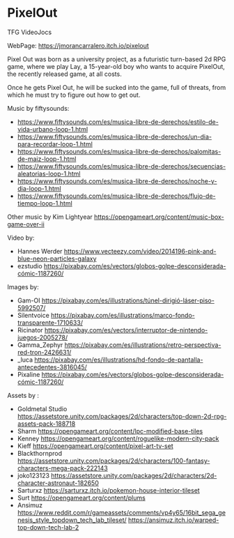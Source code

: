 # PixelOut
TFG VideoJocs

WebPage: https://jmorancarralero.itch.io/pixelout

Pixel Out was born as a university project, as a futuristic turn-based 2d RPG game, where we play Lay, a 15-year-old boy who wants to acquire PixelOut, the recently released game, at all costs.

Once he gets Pixel Out, he will be sucked into the game, full of threats, from which he must try to figure out how to get out.

Music by fiftysounds:

- https://www.fiftysounds.com/es/musica-libre-de-derechos/estilo-de-vida-urbano-loop-1.html
- https://www.fiftysounds.com/es/musica-libre-de-derechos/un-dia-para-recordar-loop-1.html
- https://www.fiftysounds.com/es/musica-libre-de-derechos/palomitas-de-maiz-loop-1.html
- https://www.fiftysounds.com/es/musica-libre-de-derechos/secuencias-aleatorias-loop-1.html
- https://www.fiftysounds.com/es/musica-libre-de-derechos/noche-y-dia-loop-1.html
- https://www.fiftysounds.com/es/musica-libre-de-derechos/flujo-de-tiempo-loop-1.html

Other music by Kim Lightyear https://opengameart.org/content/music-box-game-over-ii

Video by:

- Hannes Werder https://www.vecteezy.com/video/2014196-pink-and-blue-neon-particles-galaxy
- ezstudio https://pixabay.com/es/vectors/globos-golpe-desconsiderada-cómic-1187260/

Images by:

- Gam-OI https://pixabay.com/es/illustrations/túnel-dirigió-láser-piso-5992507/
- Silentvoice https://pixabay.com/es/illustrations/marco-fondo-transparente-1710633/
- Ricinator https://pixabay.com/es/vectors/interruptor-de-nintendo-juegos-2005278/
- Gamma_Zephyr https://pixabay.com/es/illustrations/retro-perspectiva-red-tron-2426631/
- _luca https://pixabay.com/es/illustrations/hd-fondo-de-pantalla-antecedentes-3816045/
- Pixaline https://pixabay.com/es/vectors/globos-golpe-desconsiderada-cómic-1187260/

Assets by :

- Goldmetal Studio https://assetstore.unity.com/packages/2d/characters/top-down-2d-rpg-assets-pack-188718
- Sharm https://opengameart.org/content/lpc-modified-base-tiles
- Kenney https://opengameart.org/content/roguelike-modern-city-pack
- Kieff https://opengameart.org/content/pixel-art-tv-set
- Blackthornprod https://assetstore.unity.com/packages/2d/characters/100-fantasy-characters-mega-pack-222143
- joko123123 https://assetstore.unity.com/packages/2d/characters/2d-character-astronaut-182650
- Sarturxz https://sarturxz.itch.io/pokemon-house-interior-tileset
- Surt https://opengameart.org/content/plums
- Ansimuz https://www.reddit.com/r/gameassets/comments/vp4y65/16bit_sega_genesis_style_topdown_tech_lab_tileset/ https://ansimuz.itch.io/warped-top-down-tech-lab-2
